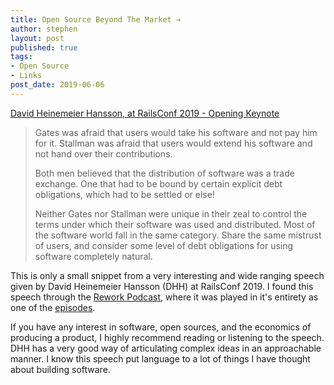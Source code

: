 ```yaml
---
title: Open Source Beyond The Market →
author: stephen
layout: post
published: true
tags:
- Open Source
- Links
post_date: 2019-06-06
---
```

[David Heinemeier Hansson, at RailsConf 2019 - Opening Keynote](https://m.signalvnoise.com/open-source-beyond-the-market/)
> Gates was afraid that users would take his software and not pay him for it. Stallman was afraid that users would extend his software and not hand over their contributions.
>
>Both men believed that the distribution of software was a trade exchange. One that had to be bound by certain explicit debt obligations, which had to be settled or else!
>
>Neither Gates nor Stallman were unique in their zeal to control the terms under which their software was used and distributed. Most of the software world fall in the same category. Share the same mistrust of users, and consider some level of debt obligations for using software completely natural.

This is only a small snippet from a very interesting and wide ranging speech given by David Heinemeier Hansson (DHH) at RailsConf 2019. I found this speech through the [Rework Podcast](https://rework.fm/), where it was played in it's entirety as one of the [episodes](https://rework.fm/open-source-beyond-the-market/).

If you have any interest in software, open sources, and the economics of producing a product, I highly recommend reading or listening to the speech. DHH has a very good way of articulating complex ideas in an approachable manner. I know this speech put language to a lot of things I have thought about building software.  
